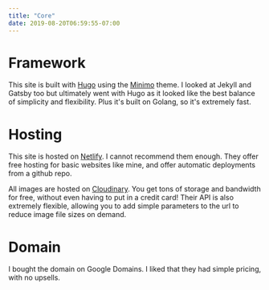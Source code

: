 ```yaml
---
title: "Core"
date: 2019-08-20T06:59:55-07:00
---
```


# Framework

This site is built with [Hugo](https://gohugo.io/) using the [Minimo](https://themes.gohugo.io/minimo/) theme. I looked at Jekyll and Gatsby too but ultimately went with Hugo as it looked like the best balance of simplicity and flexibility. Plus it's built on Golang, so it's extremely fast.

# Hosting

This site is hosted on [Netlify](https://www.netlify.com/). I cannot recommend them enough. They offer free hosting for basic websites like mine, and offer automatic deployments from a github repo.

All images are hosted on [Cloudinary](https://cloudinary.com/). You get tons of storage and bandwidth for free, without even having to put in a credit card! Their API is also extremely flexible, allowing you to add simple parameters to the url to reduce image file sizes on demand.

# Domain

I bought the domain on Google Domains. I liked that they had simple pricing, with no upsells.